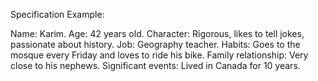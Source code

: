 
Specification Example:

Name: Karim.
Age: 42 years old.
Character: Rigorous, likes to tell jokes, passionate about history.
Job: Geography teacher.
Habits: Goes to the mosque every Friday and loves to ride his bike.
Family relationship: Very close to his nephews.
Significant events: Lived in Canada for 10 years.